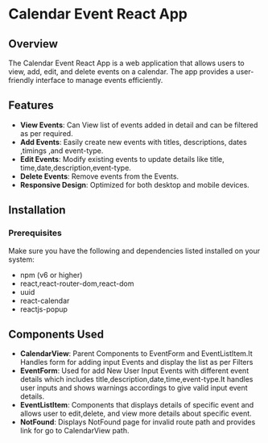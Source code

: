 # Calendar Event React App

## Overview
The Calendar Event React App is a web application that allows users to view, add, edit, and delete events on a calendar. The app provides a user-friendly interface to manage events efficiently.

## Features
- **View Events**: Can View list of events added in detail and can be filtered as per required.
- **Add Events**: Easily create new events with titles, descriptions, dates ,timings ,and event-type.
- **Edit Events**: Modify existing events to update details like title, time,date,description,event-type.
- **Delete Events**: Remove events from the Events.
- **Responsive Design**: Optimized for both desktop and mobile devices.

## Installation

### Prerequisites
Make sure you have the following and dependencies listed installed on your system:
- npm (v6 or higher)
- react,react-router-dom,react-dom
- uuid
- react-calendar
- reactjs-popup


## Components Used
- **CalendarView**: Parent Components to EventForm and EventListItem.It Handles form for adding input Events and display the list as per Filters
- **EventForm**: Used for add New User Input Events with different event details which includes title,description,date,time,event-type.It handles user inputs and shows warnings accordings to give valid input event details.
- **EventListItem**: Components that displays details of specific event and allows user to edit,delete, and view more details about specific event.
- **NotFound**: Displays NotFound page for invalid route path and provides link for go to CalendarView path.

